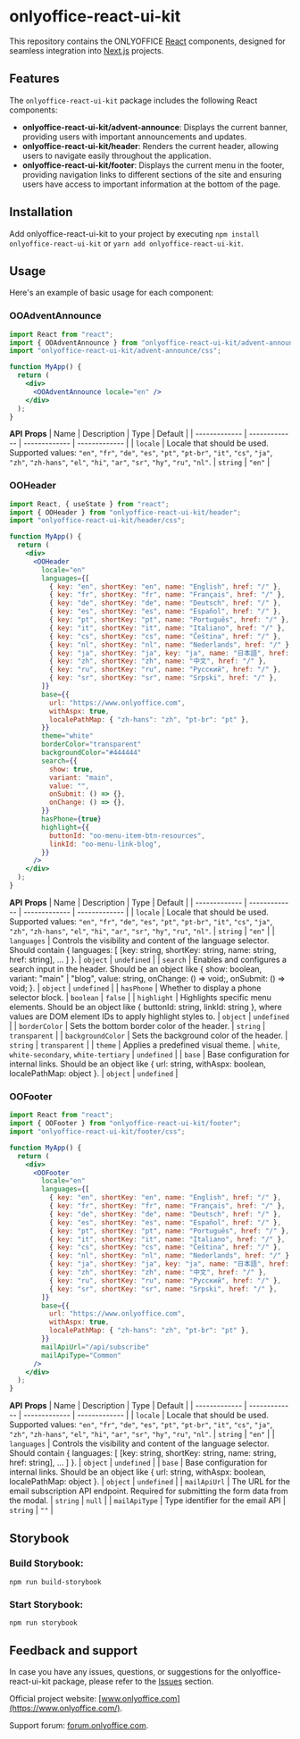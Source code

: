 # onlyoffice-react-ui-kit

This repository contains the ONLYOFFICE [React](https://react.dev/) components, designed for seamless integration into [Next.js](https://nextjs.org/) projects.

## Features

The `onlyoffice-react-ui-kit` package includes the following React components:

- **onlyoffice-react-ui-kit/advent-announce**: Displays the current banner, providing users with important announcements and updates.
- **onlyoffice-react-ui-kit/header**: Renders the current header, allowing users to navigate easily throughout the application.
- **onlyoffice-react-ui-kit/footer**: Displays the current menu in the footer, providing navigation links to different sections of the site and ensuring users have access to important information at the bottom of the page.

## Installation

Add onlyoffice-react-ui-kit to your project by executing `npm install onlyoffice-react-ui-kit` or `yarn add onlyoffice-react-ui-kit`.

## Usage

Here's an example of basic usage for each component:

### OOAdventAnnounce

```jsx
import React from "react";
import { OOAdventAnnounce } from "onlyoffice-react-ui-kit/advent-announce";
import "onlyoffice-react-ui-kit/advent-announce/css";

function MyApp() {
  return (
    <div>
      <OOAdventAnnounce locale="en" />
    </div>
  );
}
```

**API**
**Props**
| Name | Description | Type | Default |
| ------------- | ------------- | ------------- | ------------- |
| `locale` | Locale that should be used. Supported values: `"en"`, `"fr"`, `"de"`, `"es"`, `"pt"`, `"pt-br"`, `"it"`, `"cs"`, `"ja"`, `"zh"`, `"zh-hans"`, `"el"`, `"hi"`, `"ar"`, `"sr"`, `"hy"`, `"ru"`, `"nl"`. | `string` | `"en"` |

### OOHeader

```jsx
import React, { useState } from "react";
import { OOHeader } from "onlyoffice-react-ui-kit/header";
import "onlyoffice-react-ui-kit/header/css";

function MyApp() {
  return (
    <div>
      <OOHeader
        locale="en"
        languages={[
          { key: "en", shortKey: "en", name: "English", href: "/" },
          { key: "fr", shortKey: "fr", name: "Français", href: "/" },
          { key: "de", shortKey: "de", name: "Deutsch", href: "/" },
          { key: "es", shortKey: "es", name: "Español", href: "/" },
          { key: "pt", shortKey: "pt", name: "Português", href: "/" },
          { key: "it", shortKey: "it", name: "Italiano", href: "/" },
          { key: "cs", shortKey: "cs", name: "Čeština", href: "/" },
          { key: "nl", shortKey: "nl", name: "Nederlands", href: "/" },
          { key: "ja", shortKey: "ja", key: "ja", name: "日本語", href: "/" },
          { key: "zh", shortKey: "zh", name: "中文", href: "/" },
          { key: "ru", shortKey: "ru", name: "Русский", href: "/" },
          { key: "sr", shortKey: "sr", name: "Srpski", href: "/" },
        ]}
        base={{
          url: "https://www.onlyoffice.com",
          withAspx: true,
          localePathMap: { "zh-hans": "zh", "pt-br": "pt" },
        }}
        theme="white"
        borderColor="transparent"
        backgroundColor="#444444"
        search={{
          show: true,
          variant: "main",
          value: "",
          onSubmit: () => {},
          onChange: () => {},
        }}
        hasPhone={true}
        highlight={{
          buttonId: "oo-menu-item-btn-resources",
          linkId: "oo-menu-link-blog",
        }}
      />
    </div>
  );
}
```

**API**
**Props**
| Name | Description | Type | Default |
| ------------- | ------------- | ------------- | ------------- |
| `locale` | Locale that should be used. Supported values: `"en"`, `"fr"`, `"de"`, `"es"`, `"pt"`, `"pt-br"`, `"it"`, `"cs"`, `"ja"`, `"zh"`, `"zh-hans"`, `"el"`, `"hi"`, `"ar"`, `"sr"`, `"hy"`, `"ru"`, `"nl"`. | `string` | `"en"` |
| `languages` | Controls the visibility and content of the language selector. Should contain { languages: [ [key: string, shortKey: string, name: string, href: string], ... ] }. | `object` | `undefined` |
| `search` | Enables and configures a search input in the header. Should be an object like { show: boolean, variant: "main" | "blog", value: string, onChange: () => void;, onSubmit: () => void; }. | `object` | `undefined` |
| `hasPhone` | Whether to display a phone selector block. | `boolean` | `false` |
| `highlight` | Highlights specific menu elements. Should be an object like { buttonId: string, linkId: string }, where values are DOM element IDs to apply highlight styles to. | `object` | `undefined` |
| `borderColor` | Sets the bottom border color of the header. | `string` | `transparent` |
| `backgroundColor` | Sets the background color of the header. | `string` | `transparent` |
| `theme` | Applies a predefined visual theme. | `white`, `white-secondary`, `white-tertiary` | `undefined` |
| `base` | Base configuration for internal links. Should be an object like { url: string, withAspx: boolean, localePathMap: object }. | `object` | `undefined` |

### OOFooter

```jsx
import React from "react";
import { OOFooter } from "onlyoffice-react-ui-kit/footer";
import "onlyoffice-react-ui-kit/footer/css";

function MyApp() {
  return (
    <div>
      <OOFooter
        locale="en"
        languages={[
          { key: "en", shortKey: "en", name: "English", href: "/" },
          { key: "fr", shortKey: "fr", name: "Français", href: "/" },
          { key: "de", shortKey: "de", name: "Deutsch", href: "/" },
          { key: "es", shortKey: "es", name: "Español", href: "/" },
          { key: "pt", shortKey: "pt", name: "Português", href: "/" },
          { key: "it", shortKey: "it", name: "Italiano", href: "/" },
          { key: "cs", shortKey: "cs", name: "Čeština", href: "/" },
          { key: "nl", shortKey: "nl", name: "Nederlands", href: "/" },
          { key: "ja", shortKey: "ja", key: "ja", name: "日本語", href: "/" },
          { key: "zh", shortKey: "zh", name: "中文", href: "/" },
          { key: "ru", shortKey: "ru", name: "Русский", href: "/" },
          { key: "sr", shortKey: "sr", name: "Srpski", href: "/" },
        ]}
        base={{
          url: "https://www.onlyoffice.com",
          withAspx: true,
          localePathMap: { "zh-hans": "zh", "pt-br": "pt" },
        }}
        mailApiUrl="/api/subscribe"
        mailApiType="Common"
      />
    </div>
  );
}
```

**API**
**Props**
| Name | Description | Type | Default |
| ------------- | ------------- | ------------- | ------------- |
| `locale` | Locale that should be used. Supported values: `"en"`, `"fr"`, `"de"`, `"es"`, `"pt"`, `"pt-br"`, `"it"`, `"cs"`, `"ja"`, `"zh"`, `"zh-hans"`, `"el"`, `"hi"`, `"ar"`, `"sr"`, `"hy"`, `"ru"`, `"nl"`. | `string` | `"en"` |
| `languages` | Controls the visibility and content of the language selector. Should contain { languages: [ [key: string, shortKey: string, name: string, href: string], ... ] }. | `object` | `undefined` |
| `base` | Base configuration for internal links. Should be an object like { url: string, withAspx: boolean, localePathMap: object }. | `object` | `undefined` |
| `mailApiUrl` | The URL for the email subscription API endpoint. Required for submitting the form data from the modal. | `string` | `null` |
| `mailApiType` | Type identifier for the email API | `string` | `""` |

## Storybook

### Build Storybook:

```
npm run build-storybook
```

### Start Storybook:

```
npm run storybook
```

## Feedback and support

In case you have any issues, questions, or suggestions for the onlyoffice-react-ui-kit package, please refer to the [Issues](https://github.com/ONLYOFFICE/onlyoffice-react-ui-kit/issues) section.

Official project website: [www.onlyoffice.com](https://www.onlyoffice.com/).

Support forum: [forum.onlyoffice.com](https://forum.onlyoffice.com/).
